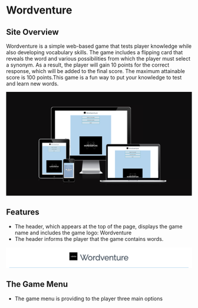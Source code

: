 # Wordventure

## Site Overview

Wordventure is a simple web-based game that tests player knowledge while also developing vocabulary skills. The game includes a flipping card that reveals the word and various possibilities from which the player must select a synonym. As a result, the player will gain 10 points for the correct response, which will be added to the final score. The maximum attainable score is 100 points.This game is a fun way to put your knowledge to test and learn new words.

![Screenshot](assets/images/responsive.png)

## Features

* The header, which appears at the top of the page, displays the game name and includes the game logo: Wordventure
* The header informs the player that the game contains words.

![Screenshot](assets/images/logo-and-name.png)

## The Game Menu

* The game menu is providing to the player three main options
